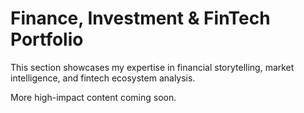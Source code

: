 # Finance, Investment & FinTech Portfolio

This section showcases my expertise in financial storytelling, market intelligence, and fintech ecosystem analysis.

More high-impact content coming soon.
